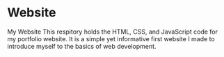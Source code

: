 # Website
My Website
This respitory holds the HTML, CSS, and JavaScript code for my portfolio website. 
It is a simple yet informative first website I made to introduce myself to the basics of web development.
